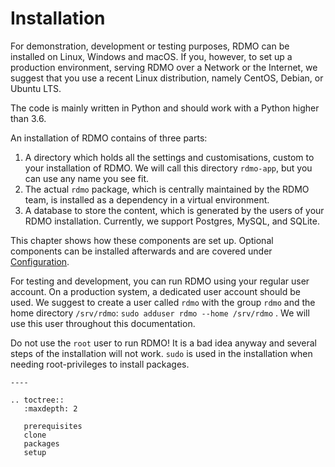 # Installation

For demonstration, development or testing purposes, RDMO can be installed on Linux, Windows and macOS. If you, however, to set up a production environment, serving RDMO over a Network or the Internet, we suggest that you use a recent Linux distribution, namely CentOS, Debian, or Ubuntu LTS.

The code is mainly written in Python and should work with a Python higher than 3.6.

An installation of RDMO contains of three parts:

1) A directory which holds all the settings and customisations, custom to your installation of RDMO. We will call this directory `rdmo-app`, but you can use any name you see fit.
2) The actual `rdmo` package, which is centrally maintained by the RDMO team, is installed as a dependency in a virtual environment.
3) A database to store the content, which is generated by the users of your RDMO installation. Currently, we support Postgres, MySQL, and SQLite.

This chapter shows how these components are set up. Optional components can be installed afterwards and are covered under [Configuration](../configuration/index.html).

For testing and development, you can run RDMO using your regular user account. On a production system, a dedicated user account should be used. We suggest to create a user called `rdmo` with the group `rdmo` and the home directory `/srv/rdmo`: `sudo adduser rdmo --home /srv/rdmo` . We will use this user throughout this documentation.

Do not use the `root` user to run RDMO! It is a bad idea anyway and several steps of the installation will not work. `sudo` is used in the installation when needing root-privileges to install packages.

```eval_rst
----

.. toctree::
   :maxdepth: 2

   prerequisites
   clone
   packages
   setup
```
